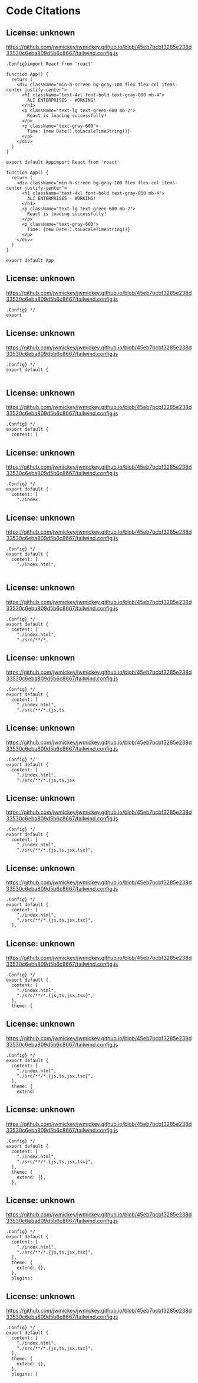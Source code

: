 # Code Citations

## License: unknown
https://github.com/jwmickey/jwmickey.github.io/blob/45eb7bcbf3285e238d33530c6eba809d5b6c8667/tailwind.config.js

```
.Config}import React from 'react'

function App() {
  return (
    <div className="min-h-screen bg-gray-100 flex flex-col items-center justify-center">
      <h1 className="text-4xl font-bold text-gray-800 mb-4">
        ALI ENTERPRISES - WORKING!
      </h1>
      <p className="text-lg text-green-600 mb-2">
        React is loading successfully!
      </p>
      <p className="text-gray-600">
        Time: {new Date().toLocaleTimeString()}
      </p>
    </div>
  )
}

export default Appimport React from 'react'

function App() {
  return (
    <div className="min-h-screen bg-gray-100 flex flex-col items-center justify-center">
      <h1 className="text-4xl font-bold text-gray-800 mb-4">
        ALI ENTERPRISES - WORKING!
      </h1>
      <p className="text-lg text-green-600 mb-2">
        React is loading successfully!
      </p>
      <p className="text-gray-600">
        Time: {new Date().toLocaleTimeString()}
      </p>
    </div>
  )
}

export default App
```


## License: unknown
https://github.com/jwmickey/jwmickey.github.io/blob/45eb7bcbf3285e238d33530c6eba809d5b6c8667/tailwind.config.js

```
.Config} */
export
```


## License: unknown
https://github.com/jwmickey/jwmickey.github.io/blob/45eb7bcbf3285e238d33530c6eba809d5b6c8667/tailwind.config.js

```
.Config} */
export default {
  
```


## License: unknown
https://github.com/jwmickey/jwmickey.github.io/blob/45eb7bcbf3285e238d33530c6eba809d5b6c8667/tailwind.config.js

```
.Config} */
export default {
  content: [
```


## License: unknown
https://github.com/jwmickey/jwmickey.github.io/blob/45eb7bcbf3285e238d33530c6eba809d5b6c8667/tailwind.config.js

```
.Config} */
export default {
  content: [
    "./index.
```


## License: unknown
https://github.com/jwmickey/jwmickey.github.io/blob/45eb7bcbf3285e238d33530c6eba809d5b6c8667/tailwind.config.js

```
.Config} */
export default {
  content: [
    "./index.html",
    
```


## License: unknown
https://github.com/jwmickey/jwmickey.github.io/blob/45eb7bcbf3285e238d33530c6eba809d5b6c8667/tailwind.config.js

```
.Config} */
export default {
  content: [
    "./index.html",
    "./src/**/*.
```


## License: unknown
https://github.com/jwmickey/jwmickey.github.io/blob/45eb7bcbf3285e238d33530c6eba809d5b6c8667/tailwind.config.js

```
.Config} */
export default {
  content: [
    "./index.html",
    "./src/**/*.{js,ts
```


## License: unknown
https://github.com/jwmickey/jwmickey.github.io/blob/45eb7bcbf3285e238d33530c6eba809d5b6c8667/tailwind.config.js

```
.Config} */
export default {
  content: [
    "./index.html",
    "./src/**/*.{js,ts,jsx
```


## License: unknown
https://github.com/jwmickey/jwmickey.github.io/blob/45eb7bcbf3285e238d33530c6eba809d5b6c8667/tailwind.config.js

```
.Config} */
export default {
  content: [
    "./index.html",
    "./src/**/*.{js,ts,jsx,tsx}",
```


## License: unknown
https://github.com/jwmickey/jwmickey.github.io/blob/45eb7bcbf3285e238d33530c6eba809d5b6c8667/tailwind.config.js

```
.Config} */
export default {
  content: [
    "./index.html",
    "./src/**/*.{js,ts,jsx,tsx}",
  ],
```


## License: unknown
https://github.com/jwmickey/jwmickey.github.io/blob/45eb7bcbf3285e238d33530c6eba809d5b6c8667/tailwind.config.js

```
.Config} */
export default {
  content: [
    "./index.html",
    "./src/**/*.{js,ts,jsx,tsx}",
  ],
  theme: {
```


## License: unknown
https://github.com/jwmickey/jwmickey.github.io/blob/45eb7bcbf3285e238d33530c6eba809d5b6c8667/tailwind.config.js

```
.Config} */
export default {
  content: [
    "./index.html",
    "./src/**/*.{js,ts,jsx,tsx}",
  ],
  theme: {
    extend:
```


## License: unknown
https://github.com/jwmickey/jwmickey.github.io/blob/45eb7bcbf3285e238d33530c6eba809d5b6c8667/tailwind.config.js

```
.Config} */
export default {
  content: [
    "./index.html",
    "./src/**/*.{js,ts,jsx,tsx}",
  ],
  theme: {
    extend: {},
  },
```


## License: unknown
https://github.com/jwmickey/jwmickey.github.io/blob/45eb7bcbf3285e238d33530c6eba809d5b6c8667/tailwind.config.js

```
.Config} */
export default {
  content: [
    "./index.html",
    "./src/**/*.{js,ts,jsx,tsx}",
  ],
  theme: {
    extend: {},
  },
  plugins:
```


## License: unknown
https://github.com/jwmickey/jwmickey.github.io/blob/45eb7bcbf3285e238d33530c6eba809d5b6c8667/tailwind.config.js

```
.Config} */
export default {
  content: [
    "./index.html",
    "./src/**/*.{js,ts,jsx,tsx}",
  ],
  theme: {
    extend: {},
  },
  plugins: [
```

